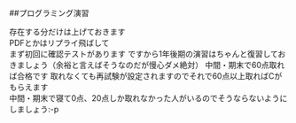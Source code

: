 ##プログラミング演習

存在する分だけは上げておきます  
PDFとかはリプライ飛ばして  
まず初回に確認テストがあります
ですから1年後期の演習はちゃんと復習しておきましょう（余裕と言えばそうなのだが慢心ダメ絶対）
中間・期末で60点取れば合格です
取れなくても再試験が設定されますのでそれで60点以上取ればCがもらえます  
中間・期末で寝て0点、20点しか取れなかった人がいるのでそうならないようにしましょう:-p  
